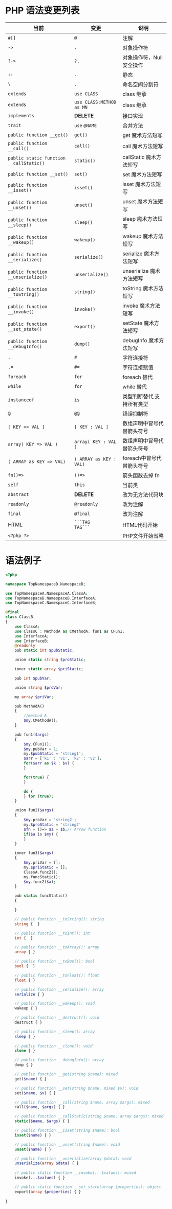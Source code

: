 # PHP 语法变更列表


| 当前                                    | 变更                     | 说明                       |
| --------------------------------------- | ------------------------ | -------------------------- |
| `#[]`                                   | `@ `                     | 注解                       |
| `->`                                    | `.`                      | 对象操作符                 |
| `?->`                                   | `?.`                     | 对象操作符，Null 安全操作  |
| `::`                                    | `.`                      | 静态                       |
| `\`                                     | `.`                      | 命名空间分割符             |
| `extends`                               | `use CLASS`              | class 继承                 |
| `extends`                               | `use CLASS:METHOD as MN` | class 继承                 |
| `implements`                            | __DELETE__               | 接口实现                   |
| `trait`                                 | `use` `@NAME`            | 合并方法                   |
| `public function __get()`               | `get()`                  | get 魔术方法短写           |
| `public function __call()`              | `call()`                 | call 魔术方法短写          |
| `public static function __callStatic()` | `static()`               | callStatic 魔术方法短写    |
| `public function __set()`               | `set()`                  | set 魔术方法短写           |
| `public function __isset()`             | `isset()`                | isset 魔术方法短写         |
| `public function __unset()`             | `unset()`                | unset 魔术方法短写         |
| `public function __sleep()`             | `sleep()`                | sleep 魔术方法短写         |
| `public function __wakeup()`            | `wakeup()`               | wakeup 魔术方法短写        |
| `public function __serialize()`         | `serialize()`            | serialize 魔术方法短写     |
| `public function __unserialize()`       | `unserialize()`          | unserialize 魔术方法短写   |
| `public function __toString()`          | `string()`               | toString 魔术方法短写      |
| `public function __invoke()`            | `invoke()`               | invoke 魔术方法短写        |
| `public function __set_state()`         | `export()`               | setState 魔术方法短写      |
| `public function __debugInfo()`         | `dump()`                 | debugInfo 魔术方法短写     |
| `.`                                     | `#`                      | 字符连接符                 |
| `.=`                                    | `#=`                     | 字符连接赋值               |
| `foreach`                               | `for`                    | foreach 替代               |
| `while`                                 | `for`                    | while 替代                 |
| `instanceof`                            | `is`                     | 类型判断替代,支持所有类型  |
| `@`                                     | `@@`                     | 错误抑制符                 |
| `[ KEY => VAL ]`                        | `[ KEY : VAL ]`          | 数组声明中冒号代替箭头符号 |
| `array( KEY => VAL )`                   | `array( KEY : VAL )`     | 数组声明中冒号代替箭头符号 |
| `( ARRAY as KEY => VAL)`                | `( ARRAY as KEY : VAL)`  | foreach中冒号代替箭头符号  |
| `fn()=>`                                | `()=>`                   | 箭头函数去掉 fn            |
| `self`                                  | `this`                   | 当前类                     |
| `abstract`                              | __DELETE__               | 改为无方法代码块           |
| `readonly`                              | `@readonly`              | 改为注解                   |
| `final`                                 | `@final`                 | 改为注解                   |
| HTML                                    | `` ```TAG      TAG``` `` | HTML代码开始               |
| `<?php ?>`                              |                          | PHP文件开始省略            |

# 语法例子

```php
<?php

namespace TopNamespaceD.NamespaceD;

use TopNamespaceA.NamespaceA.ClassA;
use TopNamespaceB.NamespaceB.InterfaceA;
use TopNamespaceC.NamespaceC.InterfaceB;

@final
class ClassB
{
    use ClassA;
    use ClassC : MethodA as CMethodA, fun1 as CFun1;
    use InterfaceA;
    use InterfaceB;
    @readonly
    pub static int $pubStatic;

    union static string $proStatic;

    inner static array $priStatic;

    pub int $pubVar;

    union string $proVar;

    my array $priVar;

    pub MethodA()
    {
        //method A
        $my.CMethodA();
    }

    pub fun1($args)
    {
        $my.CFun1();
        $my.pubVar = 1;
        my.$pubStatic = 'string1';
        $arr = ['k1' : 'v1', 'k2' : 'v2'];
        for($arr as $k : $v) {
        }

        for(true) {
        }

        do {
        } for (true);
    }

    union fun2($args)
    {
        $my.proVar = 'string2';
        my.$proStatic = 'string2'
        $fn = ()=> $a + $b;// Arrow function
        if($a is $my) {
        }
    }

    inner fun3($args)
    {
        $my.priVar = [];
        my.$priStatic = [];
        ClassA.func2();
        my.funcStatic();
        $my.func2($a);
    }

    pub static funcStatic()
    {

    }

    // public function __toString(): string
    string {  }

    // public function __toInt(): int
    int {  }

    // public function __toArray(): array
    array { }

    // public function __toBool(): bool
    bool {  }

    // public function __toFloat(): float
    float { }

    // public function __serialize(): array
    serialize { }

    // public function __wakeup(): void
    wakeup { }

    // public function __destruct(): void
    destruct { }

    // public function __sleep(): array
    sleep { }
    
    // public function __clone(): void
    clone { }

    // public function __debugInfo(): array
    dump { }

    // public function __get(string $name): mixed
    get($name) { }

    // public function __set(string $name, mixed $v): void
    set($name, $v) { }

    // public function __call(string $name, array $args): mixed
    call($name, $args) { }

    // public function __callStatic(string $name, array $args): mixed
    static($name, $args) { }

    // public function __isset(string $name): bool
    isset($name) { }

    // public function __unset(string $name): void
    unset($name) { }

    // public function __unserialize(array $data): void
    unserialize(array $data) { }
    
    // public static function __invoke(...$values): mixed
    invoke(...$values) { }

    // public static function __set_state(array $properties): object
    export(array $properties) { }
    
}

```